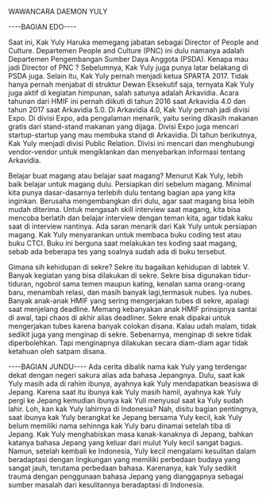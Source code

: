 WAWANCARA DAEMON YULY

----BAGIAN EDO----

Saat ini, Kak Yuly Haruka memegang jabatan sebagai Director of People and Culture. Departemen People and Culture (PNC) ini dulu namanya adalah Departemen Pengembangan Sumber Daya Anggota (PSDA). Kenapa mau jadi Director of PNC ? Sebelumnya, Kak Yuly juga punya latar belakang di PSDA juga. Selain itu, Kak Yuly pernah menjadi ketua SPARTA 2017. Tidak hanya pernah menjabat di struktur Dewan Eksekutif saja, ternyata Kak Yuly juga aktif di kegiatan himpunan, salah satunya adalah Arkavidia. Acara tahunan dari HMIF ini pernah diikuti di tahun 2016 saat Arkavidia 4.0 dan tahun 2017 saat Arkavidia 5.0. Di Arkavidia 4.0, Kak Yuly pernah jadi divisi Expo. Di divisi Expo, ada pengalaman menarik, yaitu sering dikasih makanan gratis dari stand-stand makanan yang dijaga. Divisi Expo juga mencari startup-startup yang mau membuka stand di Arkavidia. Di tahun berikutnya, Kak Yuly menjadi divisi Public Relation. Divisi ini mencari dan menghubungi vendor-vendor untuk mengiklankan dan menyebarkan informasi tentang Arkavidia. 

Belajar buat magang atau belajar saat magang?
Menurut Kak Yuly, lebih baik belajar untuk magang dulu. Persiapkan diri sebelum magang. Minimal kita punya dasar-dasarnya terlebih dulu tentang bagian apa yang kita inginkan. Berusaha mengembangkan diri dulu, agar saat magang bisa lebih mudah diterima. Untuk mengasah skill interview saat magang, kita bisa mencoba berlatih dan belajar interview dengan teman kita, agar tidak kaku saat di interview nantinya. Ada saran menarik dari Kak Yuly untuk persiapan magang. Kak Yuly menyarankan untuk membaca buku coding test atau buku CTCI. Buku ini berguna saat melakukan tes koding saat magang, sebab ada beberapa tes yang soalnya sudah ada di buku tersebut.

Gimana sih kehidupan di sekre?
Sekre itu bagaikan kehidupan di labtek V. Banyak kegiatan yang bisa dilakukan di sekre. Sekre bisa digunakan tidur-tiduran, ngobrol sama temen maupun kating, kenalan sama orang-orang baru, menambah relasi, dan masih banyak lagi,termasuk nubes. Iya nubes. Banyak anak-anak HMIF yang sering mengerjakan tubes di sekre, apalagi saat menjelang deadline. Memang kebanyakan anak HMIF prinsipnya santai di awal, tapi chaos di akhir alias deadliner. Sekre enak dipakai untuk mengerjakan tubes karena banyak colokan disana. Kalau udah malam, tidak sedikit juga yang menginap di sekre. Sebenarnya, menginap di sekre tidak diperbolehkan. Tapi menginapnya dilakukan secara diam-diam agar tidak ketahuan oleh satpam disana.

----BAGIAN JUNDU----
Ada cerita dibalik nama kak Yuly yang terdengar dekat dengan negeri sakura alias ada bahasa Jepangnya. Dulu, saat kak Yuly masih ada di rahim ibunya, ayahnya kak Yuly mendapatkan beasiswa di Jepang. Karena saat itu ibunya kak Yuly masih hamil, ayahnya kak Yuly pergi ke Jepang kemudian ibunya kak Yuli menyusul saat ka Yuly sudah lahir. Loh, kan kak Yuly lahirnya di Indonesia? Nah, disitu bagian pentingnya, saat ibunya kak Yuly berangkat ke Jepang bersama Yuly kecil, kak Yuly belum memiliki nama sehinnga kak Yuly baru dinamai setelah tiba di Jepang. Kak Yuly menghabiskan masa kanak-kanaknya di Jepang, bahkan katanya bahasa Jepang yang keluar dari mulut Yuly kecil sangat bagus. Namun, setelah kembali ke Indonesia, Yuly kecil mengalami kesulitan dalam beradaptasi dengan lingkungan yang memiliki perbedaan budaya yang sangat jauh, terutama perbedaan bahasa. Karenanya, kak Yuly sedikit trauma dengan penggunaan bahasa Jepang yang dianggapnya sebagai sumber masalah dari kesulitannya beradaptasi di Indonesia.

